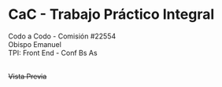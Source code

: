 # CaC - Trabajo Práctico Integral
Codo a Codo - Comisión #22554
<br>
Obispo Emanuel
<br>
TPI: Front End - Conf Bs As
<br><br>

~~Vista Previa~~
